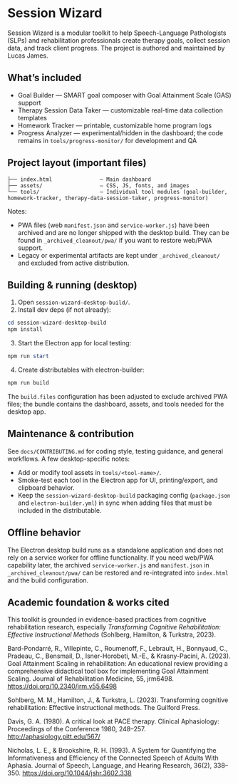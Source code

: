 # Session Wizard

Session Wizard is a modular toolkit to help Speech-Language Pathologists (SLPs) and rehabilitation professionals create therapy goals, collect session data, and track client progress. The project is authored and maintained by Lucas James.

## What’s included

- Goal Builder — SMART goal composer with Goal Attainment Scale (GAS) support
- Therapy Session Data Taker — customizable real-time data collection templates
- Homework Tracker — printable, customizable home program logs
- Progress Analyzer — experimental/hidden in the dashboard; the code remains in `tools/progress-monitor/` for development and QA

## Project layout (important files)

```
├── index.html               — Main dashboard
├── assets/                  — CSS, JS, fonts, and images
└── tools/                   — Individual tool modules (goal-builder, homework-tracker, therapy-data-session-taker, progress-monitor)
```

Notes:
- PWA files (web `manifest.json` and `service-worker.js`) have been archived and are no longer shipped with the desktop build. They can be found in `_archived_cleanout/pwa/` if you want to restore web/PWA support.
- Legacy or experimental artifacts are kept under `_archived_cleanout/` and excluded from active distribution.

## Building & running (desktop)

1. Open `session-wizard-desktop-build/`.
2. Install dev deps (if not already):

```powershell
cd session-wizard-desktop-build
npm install
```

3. Start the Electron app for local testing:

```powershell
npm run start
```

4. Create distributables with electron-builder:

```powershell
npm run build
```

The `build.files` configuration has been adjusted to exclude archived PWA files; the bundle contains the dashboard, assets, and tools needed for the desktop app.

## Maintenance & contribution

See `docs/CONTRIBUTING.md` for coding style, testing guidance, and general workflows. A few desktop-specific notes:

- Add or modify tool assets in `tools/<tool-name>/`.
- Smoke-test each tool in the Electron app for UI, printing/export, and clipboard behavior.
- Keep the `session-wizard-desktop-build` packaging config (`package.json` and `electron-builder.yml`) in sync when adding files that must be included in the distributable.

## Offline behavior

The Electron desktop build runs as a standalone application and does not rely on a service worker for offline functionality. If you need web/PWA capability later, the archived `service-worker.js` and `manifest.json` in `_archived_cleanout/pwa/` can be restored and re-integrated into `index.html` and the build configuration.

## Academic foundation & works cited

This toolkit is grounded in evidence-based practices from cognitive rehabilitation research, especially *Transforming Cognitive Rehabilitation: Effective Instructional Methods* (Sohlberg, Hamilton, & Turkstra, 2023).

Bard-Pondarré, R., Villepinte, C., Roumenoff, F., Lebrault, H., Bonnyaud, C., Pradeau, C., Bensmail, D., Isner-Horobeti, M.-E., & Krasny-Pacini, A. (2023). Goal Attainment Scaling in rehabilitation: An educational review providing a comprehensive didactical tool box for implementing Goal Attainment Scaling. Journal of Rehabilitation Medicine, 55, jrm6498. https://doi.org/10.2340/jrm.v55.6498

Sohlberg, M. M., Hamilton, J., & Turkstra, L. (2023). Transforming cognitive rehabilitation: Effective instructional methods. The Guilford Press.

Davis, G. A. (1980). A critical look at PACE therapy. Clinical Aphasiology: Proceedings of the Conference 1980, 248–257. http://aphasiology.pitt.edu/567/

Nicholas, L. E., & Brookshire, R. H. (1993). A System for Quantifying the Informativeness and Efficiency of the Connected Speech of Adults With Aphasia. Journal of Speech, Language, and Hearing Research, 36(2), 338–350. https://doi.org/10.1044/jshr.3602.338



